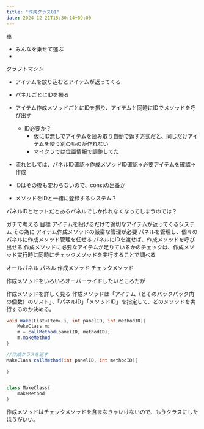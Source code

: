 ```yaml
---
title: "作成クラス01"
date: 2024-12-21T15:30:14+09:00
---
```

車
- みんなを乗せて運ぶ
-

クラフトマシン
- アイテムを放り込むとアイテムが返ってくる
- パネルごとにIDを振る
- アイテム作成メソッドごとにIDを振り、アイテムと同時にIDでメソッドを呼び出す
	- ID必要か？
		- 仮にID無しでアイテムを読み取り自動で返す方式だと、同じだけアイテムを使う別のものが作れない
		- マイクラでは位置情報で調整してた

- 流れとしては、パネルID確認→作成メソッドID確認→必要アイテムを確認→作成
- IDはその後も変わらないので、constの出番か
- メソッドをIDと一緒に登録するシステム？

パネルIDとセットだとあるパネルでしか作れなくなってしまうのでは？

ガチで考える
目標
	アイテムを投げるだけで適切なアイテムが返ってくるシステム
その為に
	アイテム作成メソッドの厳密な管理が必要
		パネルを管理し、個々のパネルに作成メソッド管理を任せる
		パネルにIDを渡せば、作成メソッドを呼び出せる
		作成メソッドに必要なアイテムが足りているかのチェックは、作成メソッド実行時に同時にチェックメソッドを実行することで調べる

オールパネル
パネル
作成メソッド
	チェックメソッド

作成メソッドをいろいろオーバーライドしたいところだが

作成メソッドを詳しく見る
作成メソッドは「アイテム（とそのバックパック内の個数）のリスト」、「パネルID」「メソッドID」を指定して、どのメソッドを実行するのか決める。

```csharp
void make(List<Item> i, int panelID, int methodID){
	MekeClass m;
	m = callMethod(panelID, methodID);
	m.makeMethod
}

//作成クラスを返す
MakeClass callMethod(int panelID, int methodID){
	
}


class MakeClass{
	makeMethod
}

```


作成メソッドはチェックメソッドを含まなきゃいけないので、もうクラスにしたほうがいい。
